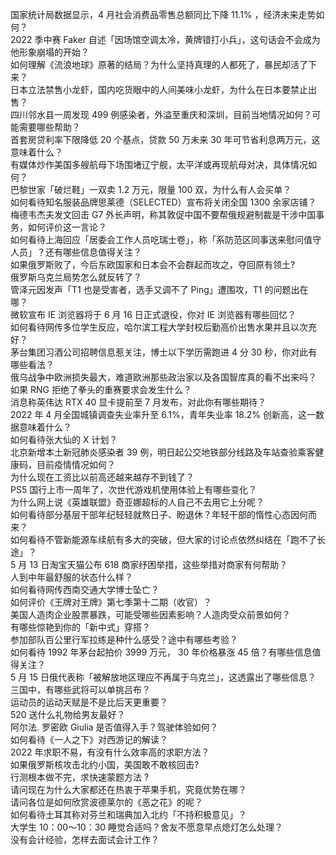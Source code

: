 国家统计局数据显示，4 月社会消费品零售总额同比下降 11.1% ，经济未来走势如何？  
2022 季中赛 Faker 自述「因场馆空调太冷，黄牌错打小兵」，这句话会不会成为他形象崩塌的开始？  
如何理解《流浪地球》原著的结局？为什么坚持真理的人都死了，暴民却活了下来？  
日本立法禁售小龙虾，国内吃货眼中的人间美味小龙虾，为什么在日本要禁止出售？  
四川邻水县一周发现 499 例感染者，外溢至重庆和深圳，目前当地情况如何？可能需要哪些帮助？  
首套房贷利率下限降低 20 个基点，贷款 50 万未来 30 年可节省利息两万元，这意味着什么？  
有媒体炒作美国多艘航母下场围堵辽宁舰，太平洋或再现航母对决，具体情况如何？  
巴黎世家「破烂鞋」一双卖 1.2 万元，限量 100 双，为什么有人会买单？  
如何看待知名服装品牌思莱德（SELECTED）宣布将关闭全国 1300 余家店铺？  
梅德韦杰夫发文回击 G7 外长声明，称其敦促中国不要帮俄规避制裁是干涉中国事务，如何评价这一言论？  
如何看待上海回应「居委会工作人员吃瑞士卷」，称「系防范区同事送来慰问值守人员」？还有哪些信息值得关注？  
如果俄罗斯败了，今后东欧国家和日本会不会群起而攻之，夺回原有领土?  
俄罗斯乌克兰局势怎么就反转了？  
管泽元因发声「T1 也是受害者，选手又调不了 Ping」遭围攻，T1 的问题出在哪？  
微软宣布 IE 浏览器将于 6 月 16 日正式退役，你对 IE 浏览器有哪些回忆？  
如何看待网传多位学生反应，哈尔滨工程大学封校后勤高价出售水果并且以次充好？  
茅台集团习酒公司招聘信息惹关注，博士以下学历需跑进 4 分 30 秒，你对此有哪些看法？  
俄乌战争中欧洲损失最大，难道欧洲那些政治家以及各国智库真的看不出来吗？  
如果 RNG 拒绝了拳头的重赛要求会发生什么？  
消息称英伟达 RTX 40 显卡提前至 7 月发布，对此你有哪些期待？  
2022 年 4 月全国城镇调查失业率升至 6.1%，青年失业率 18.2% 创新高，这一数据意味着什么？  
如何看待张大仙的 X 计划？  
北京新增本土新冠肺炎感染者 39 例，明日起公交地铁部分线路及车站查验乘客健康码，目前疫情情况如何？  
为什么现在工资比以前高还越来越存不到钱了？  
PS5 国行上市一周年了，次世代游戏机使用体验上有哪些变化？  
为什么网上说《英雄联盟》奇亚娜超标的人自己不去用它上分呢？  
如何看待部分基层干部年纪轻轻就熬日子、盼退休？年轻干部的惰性心态因何而来？  
如何看待不管新能源车续航有多大的突破，但大家的讨论点依然纠结在「跑不了长途」？  
5 月 13 日淘宝天猫公布 618 商家纾困举措，这些举措对商家有何帮助？  
人到中年最舒服的状态什么样？  
如何看待网传西南交通大学博士坠亡？  
如何评价《王牌对王牌》第七季第十二期（收官）？  
美国人造肉企业股票暴跌，可能受哪些因素影响？人造肉受众前景如何？  
有哪些惊艳到你的「新中式」穿搭？  
参加部队百公里行军拉练是种什么感受？途中有哪些考验？  
如何看待 1992 年茅台起拍价 3999 万元， 30 年价格暴涨 45 倍？有哪些信息值得关注？  
5 月 15 日俄代表称「被解放地区理应不再属于乌克兰」，这透露出了哪些信息？  
三国中，有哪些武将可以单挑吕布？  
运动员的运动天赋是不是比后天更重要？  
520 送什么礼物给男友最好？  
阿尔法. 罗密欧 Giulia 是否值得入手？驾驶体验如何？  
如何看待《一人之下》对西游记的解读？  
2022 年求职不易，有没有什么效率高的求职方法？  
如果俄罗斯核攻击北约小国，美国敢不敢核回击?  
行测根本做不完，求快速蒙题方法 ?  
请问现在为什么大家都还在热衷于苹果手机，究竟优势在哪？  
请问各位是如何欣赏波德莱尔的《恶之花》的呢？  
如何看待土耳其称对芬兰和瑞典加入北约「不持积极意见」？  
大学生 10：00～10：30 睡觉合适吗？舍友不愿意早点熄灯怎么处理？  
没有会计经验，怎样去面试会计工作？  

